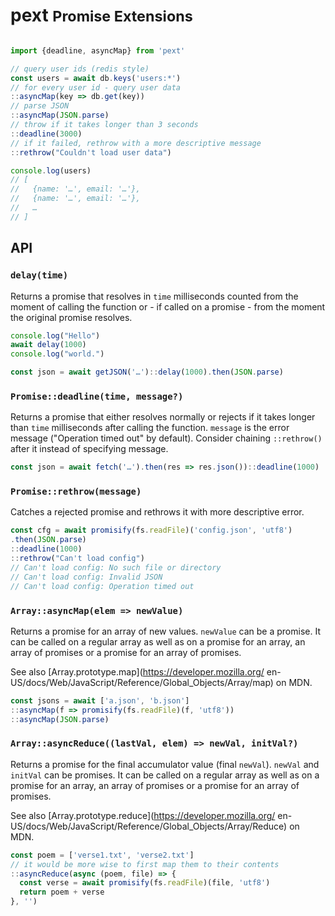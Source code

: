 # pext <small>Promise Extensions</small>

```js

import {deadline, asyncMap} from 'pext'

// query user ids (redis style)
const users = await db.keys('users:*')
// for every user id - query user data
::asyncMap(key => db.get(key))
// parse JSON
::asyncMap(JSON.parse)
// throw if it takes longer than 3 seconds
::deadline(3000)
// if it failed, rethrow with a more descriptive message
::rethrow("Couldn't load user data")

console.log(users)
// [
//   {name: '…', email: '…'},
//   {name: '…', email: '…'},
//   …
// ]

```

## API

### `delay(time)`

Returns a promise that resolves in `time` milliseconds
counted from the moment of calling the function or - if called on a promise -
from the moment the original promise resolves.

```js
console.log("Hello")
await delay(1000)
console.log("world.")

const json = await getJSON('…')::delay(1000).then(JSON.parse)
```

### `Promise::deadline(time, message?)`

Returns a promise that either resolves normally or rejects
if it takes longer than `time` milliseconds after calling the function.
`message` is the error message ("Operation timed out" by default).
Consider chaining `::rethrow()` after it instead of specifying message.

```js
const json = await fetch('…').then(res => res.json())::deadline(1000)
```

### `Promise::rethrow(message)`

Catches a rejected promise and rethrows it with more descriptive error.

```js
const cfg = await promisify(fs.readFile)('config.json', 'utf8')
.then(JSON.parse)
::deadline(1000)
::rethrow("Can't load config")
// Can't load config: No such file or directory
// Can't load config: Invalid JSON
// Can't load config: Operation timed out
```

### `Array::asyncMap(elem => newValue)`

Returns a promise for an array of new values. `newValue` can be a promise.
It can be called on a regular array as well as on a promise for an array,
an array of promises or a promise for an array of promises.

See also [Array.prototype.map](https://developer.mozilla.org/
en-US/docs/Web/JavaScript/Reference/Global_Objects/Array/map) on MDN.

```js
const jsons = await ['a.json', 'b.json']
::asyncMap(f => promisify(fs.readFile)(f, 'utf8'))
::asyncMap(JSON.parse)
```

### `Array::asyncReduce((lastVal, elem) => newVal, initVal?)`

Returns a promise for the final accumulator value (final `newVal`).
`newVal` and `initVal` can be promises.
It can be called on a regular array as well as on a promise for an array,
an array of promises or a promise for an array of promises.

See also [Array.prototype.reduce](https://developer.mozilla.org/
en-US/docs/Web/JavaScript/Reference/Global_Objects/Array/Reduce) on MDN.

```js
const poem = ['verse1.txt', 'verse2.txt']
// it would be more wise to first map them to their contents
::asyncReduce(async (poem, file) => {
  const verse = await promisify(fs.readFile)(file, 'utf8')
  return poem + verse
}, '')
```
